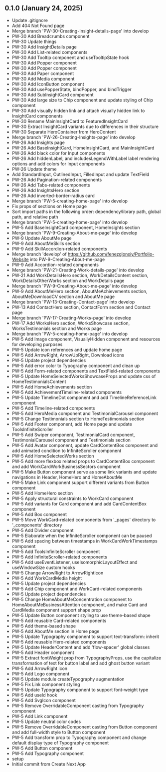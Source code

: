## 0.1.0 (January 24, 2025)
  - Update .gitignore
  - Add 404 Not Found page
  - Merge branch 'PW-30-Creating-Insight-details-page' into develop
  - PW-30 Add Breadcrumbs component
  - PW-30 Update things
  - PW-30 Add InsightDetails page
  - PW-30 Add List-related components
  - PW-30 Add Tooltip component and useTooltipState hook
  - PW-30 Add Popper component
  - PW-30 Add Popper component
  - PW-30 Add Paper component
  - PW-30 Add Media component
  - PW-30 Add IconButton component
  - PW-30 Add usePopperState, bindPopper, and bindTrigger
  - PW-30 Add SubInsightCard component
  - PW-30 Add large size to Chip component and update styling of Chip component
  - PW-30 Add visually hidden link and attach visually hidden link to InsightCard components
  - PW-30 Rename MainInsightCard to FeaturedInsightCard
  - PW-30 Extract InsightCard variants due to differences in their structure
  - PW-30 Separate HeroContainer from HeroContent
  - Merge branch 'PW-26-Creating-Insights-page' into develop
  - PW-26 Add Insights page
  - PW-26 Add BaseInsightCard, HomeInsightCard, and MainInsightCard
  - PW-26 Add black color for Input components
  - PW-26 Add hiddenLabel, and includesLegendWithLabel label rendering options and add colors for Input components
  - PW-26 Update theme
  - Add StandardInput, OutlinedInput, FilledInput and update TextField
  - PW-26 Add Pagination-related components
  - PW-26 Add Tabs-related components
  - PW-26 Add InsightsHero section
  - PW-26 Add inverted-border-radius card
  - Merge branch 'PW-5-creating-home-page' into develop
  - Fix props of sections on Home page
  - Sort import paths in the following order: dependency/library path, global path, and relative path
  - Merge branch 'PW-5-creating-home-page' into develop
  - PW-5 Add BaseInsightCard component, HomeInsights section
  - Merge branch 'PW-9-Creating-About-me-page' into develop
  - PW-9 Update AboutMe page
  - PW-9 Add AboutMeSkills section
  - PW-9 Add SkillAccordion-related components
  - Merge branch 'develop' of https://github.com/fenezglonxiy/Portfolio-Website into PW-9-Creating-About-me-page
  - PW-9 Add Accordion-related components
  - Merge branch 'PW-21-Creating-Work-details-page' into develop
  - PW-21 Add WorkDetailsHero section, WorkDetailsContent section, WorkDetailsOtherWorks section and WorkDetails page
  - Merge branch 'PW-9-Creating-About-me-page' into develop
  - PW-9 Add AboutMeHero section, AboutMeAchievements section, AboutMeDownloadCV section and AboutMe page
  - Merge branch 'PW-13-Creating-Contact-page' into develop
  - PW-13 Add ContactHero section, ContactForm section and Contact page
  - Merge branch 'PW-17-Creating-Works-page' into develop
  - PW-17 Add WorksHero section, WorksShowcase section, WorksTestimonials section and Works page
  - Merge branch 'PW-5-creating-home-page' into develop
  - PW-5 Add Image component, VisuallyHidden component and resources for developing purposes
  - PW-5 Update icon references and update home page
  - PW-5 Add ArrowRight, ArrowUpRight, Download icons
  - PW-5 Update project dependencies
  - PW-5 Add error color to Typography component and clean up
  - PW-5 Add Form-related components and TextField-related components
  - PW-5 Update HomeSelectedWorksShowcaseProps and update css of HomeTestimonialsContent
  - PW-5 Add HomeAchievements section
  - PW-5 Add AchievementTimeline-related components
  - PW-5 Update TimelineDot component and add TimelineReferenceLink component
  - PW-5 Add Timeline-related components
  - PW-5 Add HeroMedia component and TestimonialCarousel component
  - PW-5 Change Testimonials section to HomeTestimonials section
  - PW-5 Add Footer component, add Home page and update ToolsInfiniteScroller
  - PW-5 Add Swiper component, TestimonialCard component, TestimonialCarousel component and Testimonials section
  - PW-5 Add Avatar component, update CardContentBox component and add animated condition to InfiniteScroller component
  - PW-5 Add HomeSelectedWorks section
  - PW-5 Add more flexbox related props to CardContentBox component and add WorkCardWorkBusinessSectors component
  - PW-5 Make Button component serve as some link variants and update navigations in Header, HomeHero and HomeAboutMe
  - PW-5 Make Link component support different variants from Button component
  - PW-5 Add HomeHero section
  - PW-5 Apply structural constraints to WorkCard component
  - PW-5 Add variants for Card component and add CardContentBox component
  - PW-5 Add Box component
  - PW-5 Move WorkCard-related components from '_pages' directory to '_components' directory
  - PW-5 Add Divider component
  - PW-5 Elaborate when the InfiniteScroller component can be paused
  - PW-5 Add spacing between timestamps in WorkCardWorkTimestamps component
  - PW-5 Add ToolsInfiniteScroller component
  - PW-5 Add InfiniteScroller-related components
  - PW-5 Add useEventListener, useIsomorphicLayoutEffect and useWindowSize custom hooks
  - PW-5 Change ArrowRight to ArrowRightIcon
  - PW-5 Add WorkCardMedia height
  - PW-5 Update project dependencies
  - PW-5 Add Chip component and WorkCard-related components
  - PW-5 Update project dependencies
  - PW-5 Change HomeAboutMeConcentration component to HomeAboutMeBusinessAttention component, and make Card and CardMedia component support shape prop
  - PW-5 Update Button component styling to use theme-based shape
  - PW-5 Add reusable Card-related components
  - PW-5 Add theme-based shape
  - PW-5 Add AboutMe section in Home page
  - PW-5 Update Typography component to support text-transform: inherit
  - PW-5 Add reusable Hero-related components
  - PW-5 Update HeaderContent and add 'flow-spacer' global classes
  - PW-5 Add Header component
  - PW-5 Extract fontWeight prop from TypographyProps, use the capitalize transformation of text for button label and add ghost button variant
  - PW-5 Add ArrowRight icon
  - PW-5 Add Logo component
  - PW-5 Update module createTypography augmentation
  - PW-5 Fix Link component styling
  - PW-5 Update Typography component to support font-weight type
  - PW-5 Add useId hook
  - PW-5 Add SvgIcon component
  - PW-5 Remove OverridableComponent casting from Typography component
  - PW-5 Add Link component
  - PW-5 Update neutral color codes
  - PW-5 Remove OverridableComponent casting from Button component and add full-width style to Button component
  - PW-5 Add transform prop to Typography component and change default display type of Typography component
  - PW-5 Add Button component
  - PW-5 Add Typography component
  - setup
  - Initial commit from Create Next App

